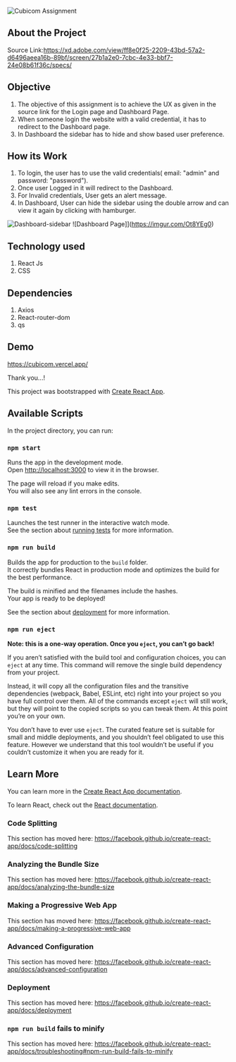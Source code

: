 


![Cubicom Assignment](https://i.imgur.com/bPTSeej.png)




## About the Project

Source Link:https://xd.adobe.com/view/ff8e0f25-2209-43bd-57a2-d6496aeea16b-89bf/screen/27b1a2e0-7cbc-4e33-bbf7-24e08b61f36c/specs/

## Objective

1. The objective of this assignment is to achieve the UX as given in the source link for the Login page and Dashboard Page. 
2. When someone login the website with a valid credential, it has to redirect to the Dashboard page. 
3. In Dashboard the sidebar has to hide and show based user preference.

## How its Work

1. To login, the user has to use the valid credentials( email: "admin" and password: "password"). 
2. Once user Logged in it will redirect to the Dashboard.
3. For Invalid credentials, User gets an alert message. 
4. In Dashboard, User can hide the sidebar using the double arrow and can view it again by clicking with hamburger.

 ![Dashboard-sidebar](https://imgur.com/1P7xdSy)
 ![Dashboard Page]](https://imgur.com/Ot8YEg0)


## Technology used

1. React Js 
2. CSS

## Dependencies
1. Axios
2. React-router-dom
3. qs 

## Demo
 https://cubicom.vercel.app/

Thank you...!



This project was bootstrapped with [Create React App](https://github.com/facebook/create-react-app).

## Available Scripts

In the project directory, you can run:

### `npm start`

Runs the app in the development mode.<br />
Open [http://localhost:3000](http://localhost:3000) to view it in the browser.

The page will reload if you make edits.<br />
You will also see any lint errors in the console.

### `npm test`

Launches the test runner in the interactive watch mode.<br />
See the section about [running tests](https://facebook.github.io/create-react-app/docs/running-tests) for more information.

### `npm run build`

Builds the app for production to the `build` folder.<br />
It correctly bundles React in production mode and optimizes the build for the best performance.

The build is minified and the filenames include the hashes.<br />
Your app is ready to be deployed!

See the section about [deployment](https://facebook.github.io/create-react-app/docs/deployment) for more information.

### `npm run eject`

**Note: this is a one-way operation. Once you `eject`, you can’t go back!**

If you aren’t satisfied with the build tool and configuration choices, you can `eject` at any time. This command will remove the single build dependency from your project.

Instead, it will copy all the configuration files and the transitive dependencies (webpack, Babel, ESLint, etc) right into your project so you have full control over them. All of the commands except `eject` will still work, but they will point to the copied scripts so you can tweak them. At this point you’re on your own.

You don’t have to ever use `eject`. The curated feature set is suitable for small and middle deployments, and you shouldn’t feel obligated to use this feature. However we understand that this tool wouldn’t be useful if you couldn’t customize it when you are ready for it.

## Learn More

You can learn more in the [Create React App documentation](https://facebook.github.io/create-react-app/docs/getting-started).

To learn React, check out the [React documentation](https://reactjs.org/).

### Code Splitting

This section has moved here: https://facebook.github.io/create-react-app/docs/code-splitting

### Analyzing the Bundle Size

This section has moved here: https://facebook.github.io/create-react-app/docs/analyzing-the-bundle-size

### Making a Progressive Web App

This section has moved here: https://facebook.github.io/create-react-app/docs/making-a-progressive-web-app

### Advanced Configuration

This section has moved here: https://facebook.github.io/create-react-app/docs/advanced-configuration

### Deployment

This section has moved here: https://facebook.github.io/create-react-app/docs/deployment

### `npm run build` fails to minify

This section has moved here: https://facebook.github.io/create-react-app/docs/troubleshooting#npm-run-build-fails-to-minify
